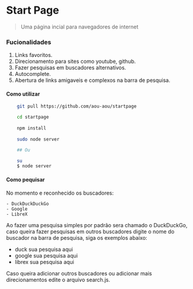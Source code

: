 # Start Page 

>Uma página incial para navegadores de internet

### Fucionalidades

1. Links favoritos.
2. Direcionamento para sites como youtube, github.
3. Fazer pesquisas em buscadores alternativos.
4. Autocomplete.
5. Abertura de links amigaveis e complexos na barra de pesquisa.

#### Como utilizar 

``` bash
    git pull https://github.com/aou-aou/startpage 

    cd startpage
    
    npm install
    
    sudo node server 

    ## Ou

    su
    $ node server
```

#### Como pequisar 

No momento e reconhecido os buscadores:

    - DuckDuckDuckGo
    - Google
    - LibreX

Ao fazer uma pesquisa simples por padrão sera chamado o DuckDuckGo,
caso queira fazer pesquisas em outros buscadores digite o nome do buscador
na barra de pesquisa, siga os exemplos abaixo:

* duck sua pesquisa aqui
* google sua pesquisa aqui
* librex sua pesquisa aqui

Caso queira adicionar outros buscadores ou adicionar mais direcionamentos
edite o arquivo search.js.


